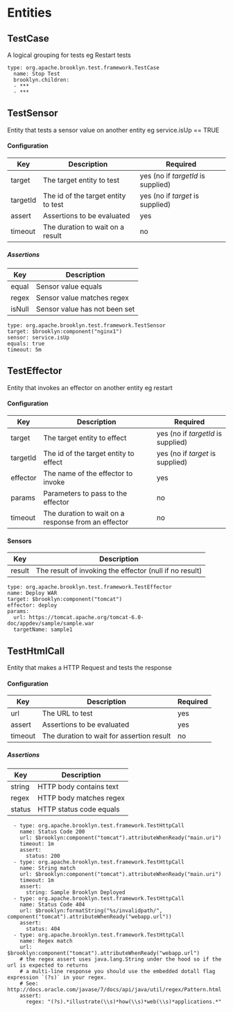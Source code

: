 # Entities

## TestCase
A logical grouping for tests eg Restart tests
```
type: org.apache.brooklyn.test.framework.TestCase
  name: Stop Test
  brooklyn.children:
  - ***
  - ***
```

## TestSensor
Entity that tests a sensor value on another entity eg service.isUp == TRUE

#### Configuration
| Key | Description | Required |
| --- | ----------- | -------- |
| target | The target entity to test | yes (no if *targetId* is supplied) |
| targetId | The id of the target entity to test | yes (no if *target* is supplied) |
| assert | Assertions to be evaluated | yes |
| timeout | The duration to wait on a result | no |

##### Assertions
| Key | Description |
| --- | ----------- |
| equal | Sensor value equals  |
| regex | Sensor value matches regex |
| isNull | Sensor value has not been set |

```
type: org.apache.brooklyn.test.framework.TestSensor
target: $brooklyn:component("nginx1")
sensor: service.isUp
equals: true
timeout: 5m
```

## TestEffector
Entity that invokes an effector on another entity eg restart

#### Configuration
| Key | Description | Required |
| --- | ----------- | -------- |
| target | The target entity to effect | yes (no if *targetId* is supplied) |
| targetId | The id of the target entity to effect | yes (no if *target* is supplied) |
| effector | The name of the effector to invoke | yes |
| params | Parameters to pass to the effector | no |
| timeout | The duration to wait on a response from an effector | no |

#### Sensors
| Key | Description |
| --- | ----------- |
| result | The result of invoking the effector (null if no result) |

```
type: org.apache.brooklyn.test.framework.TestEffector
name: Deploy WAR
target: $brooklyn:component("tomcat")
effector: deploy
params:
  url: https://tomcat.apache.org/tomcat-6.0-doc/appdev/sample/sample.war
  targetName: sample1
```

## TestHtmlCall
Entity that makes a HTTP Request and tests the response

#### Configuration
| Key | Description | Required |
| --- | ----------- | -------- |
| url | The URL to test | yes |
| assert | Assertions to be evaluated | yes |
| timeout | The duration to wait for assertion result | no |

##### Assertions
| Key | Description |
| --- | ----------- |
| string | HTTP body contains text |
| regex | HTTP body matches regex |
| status | HTTP status code equals |

```
  - type: org.apache.brooklyn.test.framework.TestHttpCall
    name: Status Code 200
    url: $brooklyn:component("tomcat").attributeWhenReady("main.uri")
    timeout: 1m
    assert:
      status: 200
  - type: org.apache.brooklyn.test.framework.TestHttpCall
    name: String match
    url: $brooklyn:component("tomcat").attributeWhenReady("main.uri")
    timeout: 1m
    assert:
      string: Sample Brooklyn Deployed
  - type: org.apache.brooklyn.test.framework.TestHttpCall
    name: Status Code 404
    url: $brooklyn:formatString("%s/invalidpath/", component("tomcat").attributeWhenReady("webapp.url"))
    assert:
      status: 404
  - type: org.apache.brooklyn.test.framework.TestHttpCall
    name: Regex match
    url: $brooklyn:component("tomcat").attributeWhenReady("webapp.url")
    # the regex assert uses java.lang.String under the hood so if the url is expected to returns
    # a multi-line response you should use the embedded dotall flag expression `(?s)` in your regex.
    # See: http://docs.oracle.com/javase/7/docs/api/java/util/regex/Pattern.html
    assert:
      regex: "(?s).*illustrate(\\s)*how(\\s)*web(\\s)*applications.*"
```
